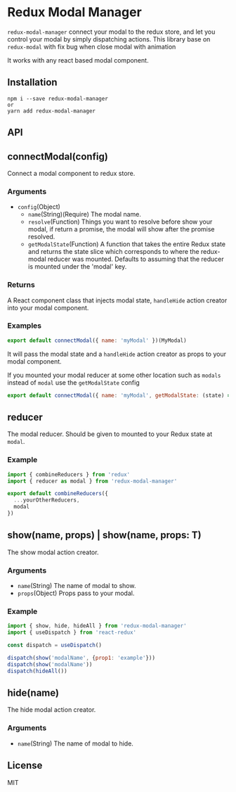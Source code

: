 # Redux Modal Manager

`redux-modal-manager` connect your modal to the redux store, and let you control your modal by simply dispatching actions. This library base on `redux-modal` with fix bug when close modal with animation

It works with any react based modal component.

<!-- [Live demo](https://codesandbox.io/s/github/yesmeck/redux-modal/tree/master/example) -->

## Installation

```
npm i --save redux-modal-manager
or
yarn add redux-modal-manager
```

## API

## connectModal(config)

Connect a modal component to redux store.

### Arguments

* `config`(Object)
  * `name`(String)(Require) The modal name.
  * `resolve`(Function) Things you want to resolve before show your modal, if return a promise, the modal will show after the promise resolved.
  * `getModalState`(Function) A function that takes the entire Redux state and returns the state slice which corresponds to where the redux-modal reducer was mounted. Defaults to assuming that the reducer is mounted under the 'modal' key.

### Returns

A React component class that injects modal state, `handleHide` action creator into your modal component.

### Examples

```javascript
export default connectModal({ name: 'myModal' })(MyModal)
```
It will pass the modal state and a `handleHide` action creator as props to your modal component.

If you mounted your modal reducer at some other location such as `modals` instead of `modal` use the `getModalState` config
```javascript
export default connectModal({ name: 'myModal', getModalState: (state) => state.modals })(MyModal)
```

## reducer

The modal reducer. Should be given to mounted to your Redux state at `modal`.

### Example

```javascript
import { combineReducers } from 'redux'
import { reducer as modal } from 'redux-modal-manager'

export default combineReducers({
  ...yourOtherReducers,
  modal
})
```

## show(name, props) | show<T>(name, props: T)

The show modal action creator.

### Arguments

* `name`(String) The name of modal to show.
* `props`(Object) Props pass to your modal.

### Example

```javascript
import { show, hide, hideAll } from 'redux-modal-manager'
import { useDispatch } from 'react-redux'

const dispatch = useDispatch()

dispatch(show('modalName', {prop1: 'example'}))
dispatch(show('modalName'))
dispatch(hideAll())
```

## hide(name)

The hide modal action creator.

### Arguments

* `name`(String) The name of modal to hide.

## License

MIT
